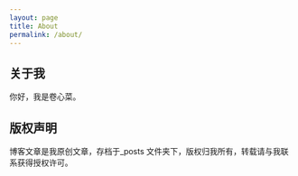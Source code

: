 ```yaml
---
layout: page
title: About
permalink: /about/
---
```


## 关于我
你好，我是卷心菜。


## 版权声明

博客文章是我原创文章，存档于_posts 文件夹下，版权归我所有，转载请与我联系获得授权许可。
